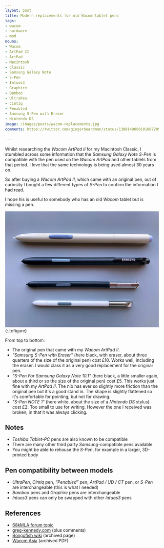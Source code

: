 ```yaml
---
layout: post
title: Modern replacements for old Wacom tablet pens
tags:
- wacom
- hardware
- mod
nouns:
- Wacom
- ArtPad II
- ArtPad
- Macintosh
- Classic
- Samsung Galaxy Note
- S-Pen
- Intuos3
- Graphire
- Bamboo
- UltraPen
- Cintiq
- Penabled
- Samsung S-Pen with Eraser
- Nintendo DS
image: /images/posts/wacom-replacements.jpg
comments: https://twitter.com/gingerbeardman/status/1388149800101687299

---
```

Whilst researching the *Wacom ArtPad II* for my Macintosh Classic, I stumbled across some information that the *Samsung Galaxy Note S-Pen* is compatible with the pen used on the *Wacom ArtPad* and other tablets from that period. I love that the same technology is being used almost 30 years on.

So after buying a *Wacom ArtPad II*, which came with an original pen, out of curiosity I bought a few different types of *S-Pen* to confirm the information I had read.

I hope his is useful to somebody who has an old *Wacom* tablet but is missing a pen.

![JPG](/images/posts/wacom-replacements.jpg "A selection of pens compatible with my <em>Wacom ArtPad II</em>")
{:.tofigure}

From top to bottom:

* The original pen that came with my *Wacom ArtPad II*.
* *"Samsung S-Pen with Eraser"* (here black, with eraser, about three quarters of the size of the original pen) cost £10. Works well, including the eraser. I would class it as a very good replacement for the original pen.
* *"S-Pen For Samsung Galaxy Note 10.1"* (here black, a little smaller again, about a third or so the size of the original pen) cost £5. This works just fine with my *ArtPad II*. The nib has ever so slightly more friction than the original pen but it's a good stand in. The shape is slightly flattened so it's comfortable for pointing, but not for drawing.
* *"S-Pen NOTE 1"* (here white, about the size of a *Nintendo DS* stylus) cost £2. Too small to use for writing. However the one I received was broken, in that it was always clicking.

## Notes

* *Toshiba Tablet-PC* pens are also known to be compatible
* There are many other third party *Samsung*-compatible pens available
* You might be able to rehouse the *S-Pen*, for example in a larger, 3D-printed body

## Pen compatibility between models

* *UltraPen*, *Cintiq* pen, *“Penabled”* pen, *ArtPad / UD / CT* pen, or *S-Pen* are interchangeable (this is what I needed)
* *Bamboo* pens and *Graphire* pens are interchangeable
* *Intuos3* pens can only be swapped with other *Intuos3* pens

## References

* [68kMLA forum topic](https://68kmla.org/forums/topic/62386-modern-replacements-for-old-wacom-tablet-pens/?tab=comments#comment-669264)
* [greg-kennedy.com](https://greg-kennedy.com/wordpress/2014/11/19/wacom-artpad-ii-kt-0405-r-to-usb/) (plus comments)
* [Bongofish wiki](https://web.archive.org/web/20150922033442/http://wiki.bongofish.co.uk/doku.php?id=bongofish:tablets) (archived page)
* [Wacom Asia](https://web.archive.org/web/20120710075320/http://www.wacom-asia.com/aptky/607/pen.pdf) (archived PDF)